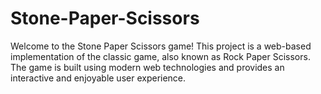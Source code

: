 # Stone-Paper-Scissors
Welcome to the Stone Paper Scissors game! This project is a web-based implementation of the classic game, also known as Rock Paper Scissors. The game is built using modern web technologies and provides an interactive and enjoyable user experience.
